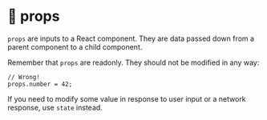 # 🌵 props

`props` are inputs to a React component. They are data passed down from a parent component to a child component.

Remember that `props` are readonly. They should not be modified in any way:

```
// Wrong!
props.number = 42;
```

If you need to modify some value in response to user input or a network response, use `state` instead.
